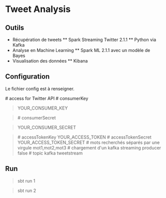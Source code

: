 # Tweet Analysis

## Outils
* Récupération de tweets
** Spark Streaming Twitter 2.1.1
** Python via Kafka
* Analyse en Machine Learning
** Spark ML 2.1.1 avec un modèle de Bayes
* Visualisation des données
** Kibana

## Configuration
Le fichier config est à renseigner.

> 
  \# access for Twitter API
  \# consumerKey

> YOUR_CONSUMER_KEY

> \# consumerSecret

> YOUR_CONSUMER_SECRET

> \# accessTokenKey
> YOUR_ACCESS_TOKEN
> \# accessTokenSecret
> YOUR_ACCESS_TOKEN_SECRET
> \# mots recherchés séparés par une virgule
> mot1,mot2,mot3
> \# chargement d'un kafka streaming producer
> false
> \# topic kafka
> tweetstream

## Run

> sbt run 1

> sbt run 2
